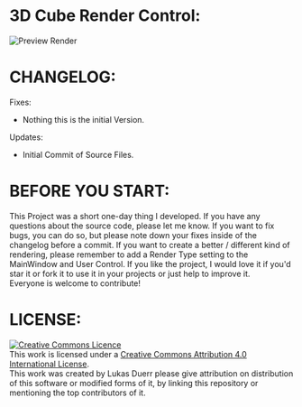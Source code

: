 3D Cube Render Control:
==================================================
![**Preview Render**](https://i.imgur.com/H5DoGPU.gif)

CHANGELOG:
==================================================
Fixes:
- Nothing this is the initial Version.

Updates:
- Initial Commit of Source Files.

BEFORE YOU START:
==================================================
This Project was a short one-day thing I developed. If you have any questions about the source code, please let me know.
If you want to fix bugs, you can do so, but please note down your fixes inside of the changelog before a commit. If you want to create a better / different kind of rendering, please remember to add a Render Type setting to the MainWindow and User Control.
If you like the project, I would love it if you'd star it or fork it to use it in your projects or just help to improve it.
<br/> Everyone is welcome to contribute!

LICENSE: 
==================================================
<a rel="license" href="http://creativecommons.org/licenses/by/4.0/"><img alt="Creative Commons Licence" style="border-width:0" src="https://i.creativecommons.org/l/by/4.0/80x15.png" /></a>
<br/>This work is licensed under a <a rel="license" href="http://creativecommons.org/licenses/by/4.0/">Creative Commons Attribution 4.0 International License</a>.
<br/>This work was created by Lukas Duerr please give attribution on distribution of this software or modified forms of it, by linking this repository or mentioning the top contributors of it.



